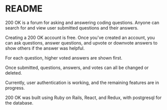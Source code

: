 # README

200 OK is a forum for asking and answering coding questions. Anyone can search for and view user submitted questions and their answers.

Creating a 200 OK account is free. Once you've created an account, you can ask questions, answer questions, and upvote or downvote answers to show others if the answer was helpful.

For each question, higher voted answers are shown first. 

Once submitted, questions, answers, and votes can all be changed or deleted.

Currently, user authentication is working, and the remaining features are in progress.

200 OK was built using Ruby on Rails, React, and Redux, with postgresql for the database.